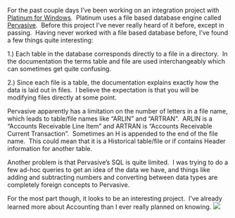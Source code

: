 For the past couple days I’ve been working on an integration project
with [Platinum for Windows](http://www.bestsoftware.com/pfw/).  Platinum
uses a file based database engine called
[Pervasive](http://www.pervasive.com/).  Before this project I’ve never
really heard of it before, except in passing.  Having never worked with
a file based database before, I’ve found a few things quite interesting:

1.) Each table in the database corresponds directly to a file in a
directory.  In the documentation the terms table and file are used
interchangeably which can sometimes get quite confusing.

2.) Since each file is a table, the documentation explains exactly how
the data is laid out in files.  I believe the expectation is that you
will be modifying files directly at some point.

Pervasive apparently has a limitation on the number of letters in a file
name, which leads to table/file names like “ARLIN” and “ARTRAN”.  ARLIN
is a “Accounts Receivable Line Item” and ARTRAN is “Accounts Receivable
Current Transaction”.  Sometimes an H is appended to the end of the file
name.  This could mean that it is a Historical table/file or if contains
Header information for another table.

Another problem is that Pervasive’s SQL is quite limited.  I was trying
to do a few ad-hoc queries to get an idea of the data we have, and
things like adding and subtracting numbers and converting between data
types are completely foreign concepts to Pervasive.

For the most part though, it looks to be an interesting project.  I’ve
already learned more about Accounting than I ever really planned on
knowing. ![](http://blogs.geekdojo.net/ryan/images/smile1.gif)

 

